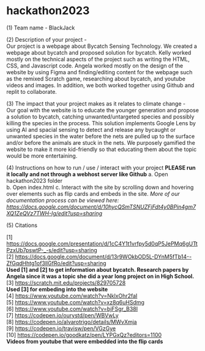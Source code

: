 # hackathon2023

(1) Team name - BlackJack

(2) Description of your project -  
Our project is a webpage about Bycatch Sensing Technology. We created a webpage about bycatch and proposed solution for bycatch. Kelly worked mostly on the technical aspects of the project such as writing the HTML, CSS, and Javascript code. Angela worked mostly on the design of the website by using Figma and finding/editing content for the webpage such as the remixed Scratch game, researching about bycatch, and youtube videos and images. In addition, we both worked together using Github and replit to collaborate.

(3) The impact that your project makes as it relates to climate change -  
Our goal with the website is to educate the younger generation and propose a solution to bycatch, catching unwanted/untargeted species and possibly killing the species in the process. This solution implements Google Lens by using AI and spacial sensing to detect and release any bycaught or unwanted species in the water before the nets are pulled up to the surface and/or before the animals are stuck in the nets. We purposely gamified the website to make it more kid-friendly so that educating them about the topic would be more entertaining.

(4) Instructions on how to run / use / interact with your project
**PLEASE run it locally and not through a webhost server like Github**
a. Open hackathon2023 folder  
b. Open index.html
c. Interact with the site by scrolling down and hovering over elements such as flip cards and embeds in the site. 
*More of our documentation process can be viewed here: https://docs.google.com/document/d/10hycQSmTSNUZFjFdt4y0BPin4gm7XQ1ZeQVz7TWH-Ig/edit?usp=sharing*

(5) Citations

[1] https://docs.google.com/presentation/d/1cC4Y1t1vrfpy5d0qP5JePMq6gUTtPzxUb7pswtP-_-s/edit?usp=sharing  
[2] https://docs.google.com/document/d/13r9WOkbOD5L-DYnM5fTb14--ZfGqdHhtg1of3lIGfRo/edit?usp=sharing  
**Used [1] and [2] to get information about bycatch. Research papers by Angela since it was a topic she did a year long project on in High School.**  
[3] https://scratch.mit.edu/projects/829705728  
**Used [3] for embeding into the website**  
[4] https://www.youtube.com/watch?v=NklxOhr2faI  
[5] https://www.youtube.com/watch?v=xz8q6uHSdmg  
[6] https://www.youtube.com/watch?v=bjFSgr_B38I   
[7] https://codepen.io/ourystd/pen/WBVwLy  
[8] https://codepen.io/alvarotrigo/details/MWvXmja  
[9] https://codepen.io/travisw/pen/VGzGye  
[10] https://codepen.io/goodkatz/pen/LYPGxQz?editors=1100  
**Videos from youtube that were embedded into the flip cards**  


